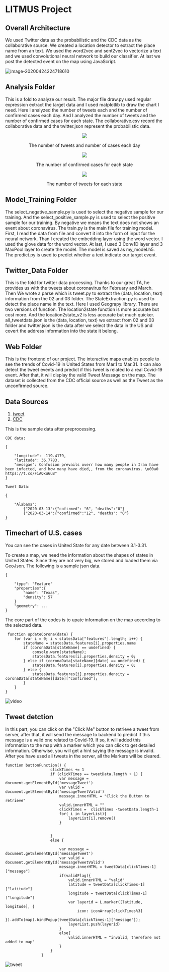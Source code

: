 # LITMUS Project

## Overall Architecture

We used Twitter data as the probabilistic and the CDC data as the collaborative source. We created a location detector to extract the place name from an text. We used the word2vec and sent2vec to vectorize a text and we used convolutional neural network to build our classifier. At last we post the detected event on the map using JavaScript.

![image-20200424224718610](image/architecture.png)

## Analysis Folder

This is a fold to analyze our result. The major file draw.py used regular expression extract the target data and I used matplotlib to draw the chart I need. Here I analyzed the number of tweets each and the number of confirmed cases each day. And I analyzed the number of tweets and the number of confirmed cases for each state. The collaborative.csv record the collaborative data and the twitter.json represent the probabilistic data.

<div align=center><img src="image/InstancesByDate.png"></div>

<p align="center">The number of tweets and number of cases each day</p>

<div align=center><img src="image/CollaborativeSourceForEachState.png"></div>

<p align="center">The number of confirmed cases for each state</p>

<div align=center><img src="image/ProbalisticSourceForEachState.png"></div>

<p align="center">The number of tweets for each state</p>

## Model_Training Folder

The select_negative_sample.py is used to select the negative sample for our training. And the select_positive_sample.py is used to select the positive sample for our training. By negative we means the text does not shows an event about coronavirus. The train.py is the main file for training model. First, I read the data from file and convert it into the form of input for the neural network. Than I created the embedding layer using the word vector. I used the glove data for the word vector. At last, I used 3 Conv1D layer and 3 MaxPool layer to create the model. The model is saved as my_model.h5. The predict.py is used to predict whether a text indicate our target event.

## Twitter_Data Folder

This is the fold for twitter data processing. Thanks to our great TA, he provides us with the tweets about coronavirus for February and March. Then We wrote a parse which is tweet.py to extract the (data, location, text) information from the 02 and 03 folder. The StateExtraction.py is used to detect the place name in the text. Here I used Geograpy library. There are two versions of function. The location2state function is more accurate but cost more. And the location2state_v2 is less accurate but much quicker. all_tweetdata.json is the (data, location, text) we extract from 02 and 03 folder and twitter.json is the data after we select the data in the US and covert the address information into the state it belong.

## Web Folder

This is the frontend of our project. The interactive maps enables people to see the trends of Covid-19 in United States from Mar.1 to Mar.31. It can also detect the tweet events and predict if this tweet is related to a real Covid-19 event. After that, it will display the valid Tweet Message on the map. The dataset is collected from the CDC official source as well as the Tweet as the unconfirmed source.
## Data Sources 
1. [tweet](https://developer.twitter.com/en/docs/tweets/search/api-reference/get-search-tweets)
2.  [CDC](https://www.cdc.gov/)

This is the sample data after preprocessing.

``` 
CDC data:

{

	"longitude": -119.4179,
	"latitude": 36.7783,
	"messgae": Confusion prevails overr how many people in Iran have been infected, and how many have died,, from the coronavirus. \u00a0 https://t.co/FiAQxu6uB"
}

Tweet Data:

{

	"Alabama":
		{"2020-03-13":{"cofirmed": "6", "deaths":"0"}
		{"2020-03-14":{"confirmed":"12", "deaths": "0"}
}

```

## Timechart of U.S. cases
You can see the cases in United State for any date between 3.1-3.31. 

To create a map, we need the information about the shapes of states in United States. Since they are not very big, we stored and loaded them via GeoJson. The following is a sample json data.

```
{

	"type": "Feature"
	"properties":{
		"name": "Texas",
		"density": 57
	}
	"geometry": ...
}
```


The core part of the codes is to upate information on the map according to the selected data.
```
 function updateCorona(date) {
    for (var i = 0; i < statesData["features"].length; i++) {
        stateName = statesData.features[i].properties.name
        if (coronaData[stateName] == undefined) {
            console.warn(stateName);
            statesData.features[i].properties.density = 0;
        } else if (coronaData[stateName][date] == undefined) {
            statesData.features[i].properties.density = 0;
        } else {
            statesData.features[i].properties.density = coronaData[stateName][date]["confirmed"];
       	}                    
    }
}
```

![video](web/image/timetrend.gif)



## Tweet detction
In  this part, you can click on the "Click Me" button to retrieve a tweet from server, after that, it will send the message to backend to predict if this message is a valid one related to Covid-19. If so, it will added this information to the map with a marker which you can click to get detailed information. Otherwise, you will get a hint saying the message is invalid. After you have used all tweets in the server, all the Markers will be cleared.


```
function buttonFunction() {
                    clickTimes += 1
                    if (clickTimes == tweetData.length + 1) {
                        var message = document.getElementById('messageTweet')
                        var valid = document.getElementById('messageTweetValid')
                        message.innerHTML = "Click the Button to retrieve"
                        valid.innerHTML = ""
                        clickTimes =  clickTimes -tweetData.length-1
                        for( i in layerList){
                            layerList[i].remove()
                        }


                    } 
                    else {

                        var message = document.getElementById('messageTweet')
                        var valid = document.getElementById('messageTweetValid')
                        message.innerHTML = tweetData[clickTimes-1]["message"]
                        if(validFlag){
                        	valid.innerHTML = "valid"
                        	latitude = tweetData[clickTimes-1]["latitude"]
                        	longitude = tweetData[clickTimes-1]["longitude"]
                        	var layerid = L.marker([latitude, longitude], {
                            	icon: iconArray[clickTimes%3]
                        	}).addTo(map).bindPopup(tweetData[clickTimes-1]["message"]);
                        	layerList.push(layerid)
                        }
                        else{
                        	valid.innerHTML = "invalid, therefore not added to map"
                        }
                    }
                }
```
![tweet](web/image/tweet.gif)



